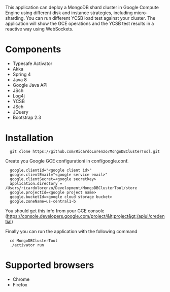 
This application can deploy a MongoDB shard cluster in Google Compute Engine using different disk and instance strategies, including micro-sharding. You can run different YCSB load test against your cluster. The application will show the GCE operations and the YCSB test results in a reactive way using WebSockets.

Components
==========

- Typesafe Activator
- Akka
- Spring 4
- Java 8
- Google Java API
- JSch
- Log4j
- YCSB
- JSch
- JQuery
- Bootstrap 2.3

Installation
============

```
  git clone https://github.com/RicardoLorenzo/MongoDBClusterTool.git
```

Create you Google GCE configurationi in conf/google.conf.

```
  google.clientId="<google client id>"
  google.clientEmail="<google service email>"
  google.clientSecret=<google secretkey>
  application.directory = /Users/ricardolorenzo/Development/MongoDBClusterTool/store
  google.projectId=<google project name>
  google.bucketId=<google cloud storage bucket>
  google.zoneName=us-central1-b
```

You should get this info from your GCE console (https://console.developers.google.com/project/&lt;project&gt;/apiui/credential)

Finally you can run the application with the following command

```
  cd MongoDBClusterTool
  ./activator run
```

Supported browsers
==================

- Chrome
- Firefox
